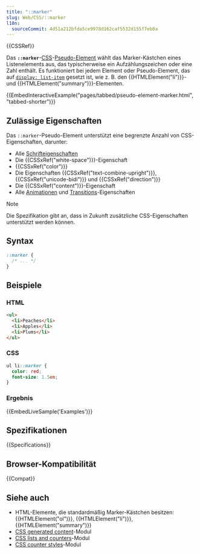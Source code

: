 ```yaml
---
title: "::marker"
slug: Web/CSS/::marker
l10n:
  sourceCommit: 4d51a212bfda5ce9978d162caf5532d155f7eb0a
---
```


{{CSSRef}}

Das **`::marker`**-[CSS](/de/docs/Web/CSS)-[Pseudo-Element](/de/docs/Web/CSS/Pseudo-elements) wählt das Marker-Kästchen eines Listenelements aus, das typischerweise ein Aufzählungszeichen oder eine Zahl enthält. Es funktioniert bei jedem Element oder Pseudo-Element, das auf [`display: list-item`](/de/docs/Web/CSS/display) gesetzt ist, wie z. B. den {{HTMLElement("li")}}- und {{HTMLElement("summary")}}-Elementen.

{{EmbedInteractiveExample("pages/tabbed/pseudo-element-marker.html", "tabbed-shorter")}}

## Zulässige Eigenschaften

Das `::marker`-Pseudo-Element unterstützt eine begrenzte Anzahl von CSS-Eigenschaften, darunter:

- Alle [Schrifteigenschaften](/de/docs/Web/CSS/CSS_fonts)
- Die {{CSSxRef("white-space")}}-Eigenschaft
- {{CSSxRef("color")}}
- Die Eigenschaften {{CSSxRef("text-combine-upright")}}, {{CSSxRef("unicode-bidi")}} und {{CSSxRef("direction")}}
- Die {{CSSxRef("content")}}-Eigenschaft
- Alle [Animationen](/de/docs/Web/CSS/CSS_animations#properties) und [Transitions](/de/docs/Web/CSS/CSS_transitions#properties)-Eigenschaften

> [!NOTE]
> Die Spezifikation gibt an, dass in Zukunft zusätzliche CSS-Eigenschaften unterstützt werden können.

## Syntax

```css
::marker {
  /* ... */
}
```

## Beispiele

### HTML

```html
<ul>
  <li>Peaches</li>
  <li>Apples</li>
  <li>Plums</li>
</ul>
```

### CSS

```css
ul li::marker {
  color: red;
  font-size: 1.5em;
}
```

### Ergebnis

{{EmbedLiveSample('Examples')}}

## Spezifikationen

{{Specifications}}

## Browser-Kompatibilität

{{Compat}}

## Siehe auch

- HTML-Elemente, die standardmäßig Marker-Kästchen besitzen: {{HTMLElement("ol")}}, {{HTMLElement("li")}}, {{HTMLElement("summary")}}
- [CSS generated content](/de/docs/Web/CSS/CSS_generated_content)-Modul
- [CSS lists and counters](/de/docs/Web/CSS/CSS_lists)-Modul
- [CSS counter styles](/de/docs/Web/CSS/CSS_counter_styles)-Modul
